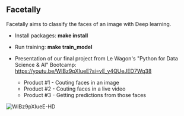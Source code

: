 ## Facetally

Facetally aims to classify the faces of an image with Deep learning.

- Install packages: **make install**

- Run training: **make train_model**

- Presentation of our final project from Le Wagon's "Python for Data Science & AI" Bootcamp:  
    https://youtu.be/WIBz9pXIueE?si=vE_y4QUeJED7Wq38

  - Product #1 - Couting faces in an image
  - Product #2 - Couting faces in a live video
  - Product #3 - Getting predictions from those faces
 
![WIBz9pXIueE-HD](https://github.com/matiasenrigue/facetally/assets/141519128/cbb61825-360e-4d3f-925d-62c0979e395f)
